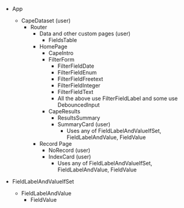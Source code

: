 * App
  * CapeDataset (user)
    * Router
      * Data and other custom pages (user)
        * FieldsTable
      * HomePage
        * CapeIntro
        * FilterForm
          * FilterFieldDate
          * FilterFieldEnum
          * FilterFieldFreetext
          * FilterFieldInteger
          * FilterFieldText
          * All the above use FilterFieldLabel and some use DebouncedInput
        * CapeResults
          * ResultsSummary
          * SummaryCard (user)
            * Uses any of FieldLabelAndValueIfSet, FieldLabelAndValue, FieldValue
      * Record Page
        * NoRecord (user)
        * IndexCard (user)
          * Uses any of FieldLabelAndValueIfSet, FieldLabelAndValue, FieldValue
    
* FieldLabelAndValueIfSet
  * FieldLabelAndValue
    * FieldValue
